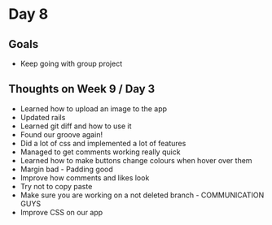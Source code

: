 # Day 8

## Goals
* Keep going with group project

## Thoughts on Week 9 / Day 3
* Learned how to upload an image to the app
* Updated rails
* Learned git diff and how to use it
* Found our groove again!
* Did a lot of css and implemented a lot of features
* Managed to get comments working really quick
* Learned how to make buttons change colours when hover over them
* Margin bad - Padding good
* Improve how comments and likes look
* Try not to copy paste
* Make sure you are working on a not deleted branch - COMMUNICATION GUYS
* Improve CSS on our app
